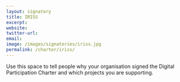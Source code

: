 ```yaml
---
layout: signatory
title: IRISS
excerpt: 
website: 
twitter-url:
email: 
image: /images/signatories/iriss.jpg
permalink: /charter/iriss/
---
```


Use this space to tell people why your organisation signed the Digital Participation Charter and which projects you are supporting.